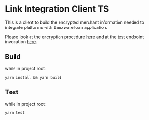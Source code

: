 # Link Integration Client TS

This is a client to build the encrypted merchant information needed to integrate platforms with Banxware loan application.

Please look at the encryption procedure [here](src/index.ts) and at the test endpoint invocation [here](test/index.test.ts).

## Build

while in project root:

```
yarn install && yarn build
```

## Test

while in project root:

```
yarn test
```
